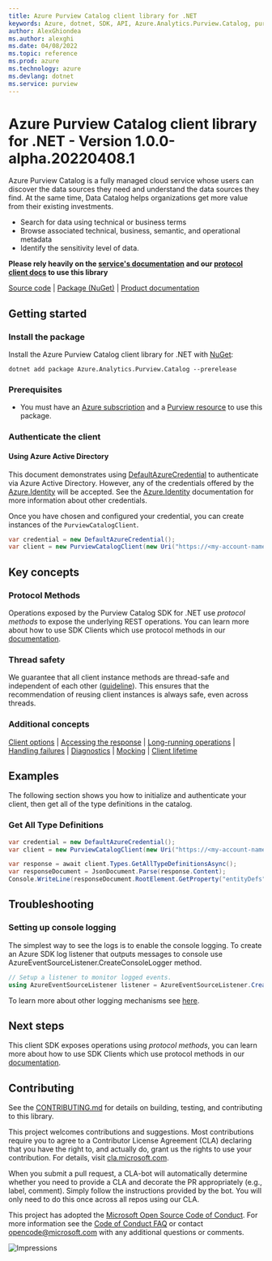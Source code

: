 ```yaml
---
title: Azure Purview Catalog client library for .NET
keywords: Azure, dotnet, SDK, API, Azure.Analytics.Purview.Catalog, purview
author: AlexGhiondea
ms.author: alexghi
ms.date: 04/08/2022
ms.topic: reference
ms.prod: azure
ms.technology: azure
ms.devlang: dotnet
ms.service: purview
---
```

# Azure Purview Catalog client library for .NET - Version 1.0.0-alpha.20220408.1 


Azure Purview Catalog is a fully managed cloud service whose users can discover the data sources they need and understand the data sources they find. At the same time, Data Catalog helps organizations get more value from their existing investments.

- Search for data using technical or business terms
- Browse associated technical, business, semantic, and operational metadata
- Identify the sensitivity level of data.

**Please rely heavily on the [service's documentation][catalog_service_documentation] and our [protocol client docs][protocol_client_quickstart] to use this library**

[Source code][source_code] | [Package (NuGet)][client_nuget_package] | [Product documentation][catalog_product_documentation]

## Getting started

### Install the package

Install the Azure Purview Catalog client library for .NET with [NuGet][client_nuget_package]:

```dotnetcli
dotnet add package Azure.Analytics.Purview.Catalog --prerelease
```

### Prerequisites

- You must have an [Azure subscription][azure_subscription] and a [Purview resource][purview_resource] to use this package.

### Authenticate the client

#### Using Azure Active Directory

This document demonstrates using [DefaultAzureCredential][default_cred_ref] to authenticate via Azure Active Directory. However, any of the credentials offered by the [Azure.Identity][azure_identity] will be accepted.  See the [Azure.Identity][azure_identity] documentation for more information about other credentials.

Once you have chosen and configured your credential, you can create instances of the `PurviewCatalogClient`.

```C#
var credential = new DefaultAzureCredential();
var client = new PurviewCatalogClient(new Uri("https://<my-account-name>.purview.azure.com"), credential);
```

## Key concepts

### Protocol Methods

Operations exposed by the Purview Catalog SDK for .NET use *protocol methods* to expose the underlying REST operations. You can learn more about how to use SDK Clients which use protocol methods in our [documentation][protocol_client_quickstart].

### Thread safety

We guarantee that all client instance methods are thread-safe and independent of each other ([guideline](https://azure.github.io/azure-sdk/dotnet_introduction.html#dotnet-service-methods-thread-safety)). This ensures that the recommendation of reusing client instances is always safe, even across threads.

### Additional concepts
<!-- CLIENT COMMON BAR -->
[Client options](https://github.com/Azure/azure-sdk-for-net/blob/main/sdk/core/Azure.Core/README.md#configuring-service-clients-using-clientoptions) |
[Accessing the response](https://github.com/Azure/azure-sdk-for-net/blob/main/sdk/core/Azure.Core/README.md#accessing-http-response-details-using-responset) |
[Long-running operations](https://github.com/Azure/azure-sdk-for-net/blob/main/sdk/core/Azure.Core/README.md#consuming-long-running-operations-using-operationt) |
[Handling failures](https://github.com/Azure/azure-sdk-for-net/blob/main/sdk/core/Azure.Core/README.md#reporting-errors-requestfailedexception) |
[Diagnostics](https://github.com/Azure/azure-sdk-for-net/blob/main/sdk/core/Azure.Core/samples/Diagnostics.md) |
[Mocking](https://github.com/Azure/azure-sdk-for-net/blob/main/sdk/core/Azure.Core/README.md#mocking) |
[Client lifetime](https://devblogs.microsoft.com/azure-sdk/lifetime-management-and-thread-safety-guarantees-of-azure-sdk-net-clients/)
<!-- CLIENT COMMON BAR -->

## Examples

The following section shows you how to initialize and authenticate your client, then get all of the type definitions in the catalog.

### Get All Type Definitions

```C#
var credential = new DefaultAzureCredential();
var client = new PurviewCatalogClient(new Uri("https://<my-account-name>.purview.azure.com"), credential);

var response = await client.Types.GetAllTypeDefinitionsAsync();
var responseDocument = JsonDocument.Parse(response.Content);
Console.WriteLine(responseDocument.RootElement.GetProperty("entityDefs"));
```

## Troubleshooting

### Setting up console logging
The simplest way to see the logs is to enable the console logging.
To create an Azure SDK log listener that outputs messages to console use AzureEventSourceListener.CreateConsoleLogger method.

```C#
// Setup a listener to monitor logged events.
using AzureEventSourceListener listener = AzureEventSourceListener.CreateConsoleLogger();
```

To learn more about other logging mechanisms see [here][azure_core_diagnostics].

## Next steps

This client SDK exposes operations using *protocol methods*, you can learn more about how to use SDK Clients which use protocol methods in our [documentation][protocol_client_quickstart].

## Contributing

See the [CONTRIBUTING.md][contributing] for details on building, testing, and contributing to this library.

This project welcomes contributions and suggestions. Most contributions require you to agree to a Contributor License Agreement (CLA) declaring that you have the right to, and actually do, grant us the rights to use your contribution. For details, visit [cla.microsoft.com][cla].

When you submit a pull request, a CLA-bot will automatically determine whether you need to provide a CLA and decorate the PR appropriately (e.g., label, comment). Simply follow the instructions provided by the bot. You will only need to do this once across all repos using our CLA.

This project has adopted the [Microsoft Open Source Code of Conduct][code_of_conduct]. For more information see the [Code of Conduct FAQ][coc_faq] or contact [opencode@microsoft.com][coc_contact] with any additional questions or comments.

<!-- LINKS -->
[source_code]: https://github.com/Azure/azure-sdk-for-net/tree/main/sdk/purview/Azure.Analytics.Purview.Catalog/src
[client_nuget_package]: https://www.nuget.org/packages?q=Azure.Analytics.Purview.Catalog
[catalog_service_documentation]: https://azure.microsoft.com/services/purview/
[catalog_product_documentation]: https://docs.microsoft.com/azure/purview/
[azure_identity]: https://github.com/Azure/azure-sdk-for-net/tree/main/sdk/identity/Azure.Identity
[protocol_client_quickstart]: https://aka.ms/azsdk/net/protocol/quickstart
[default_cred_ref]: https://docs.microsoft.com/dotnet/api/azure.identity.defaultazurecredential?view=azure-dotnet
[azure_subscription]: https://azure.microsoft.com/free/dotnet/
[purview_resource]: https://docs.microsoft.com/azure/purview/create-catalog-portal
[azure_core_diagnostics]: https://github.com/Azure/azure-sdk-for-net/blob/main/sdk/core/Azure.Core/samples/Diagnostics.md
[cla]: https://cla.microsoft.com
[code_of_conduct]: https://opensource.microsoft.com/codeofconduct/
[coc_faq]: https://opensource.microsoft.com/codeofconduct/faq/
[coc_contact]: mailto:opencode@microsoft.com
[contributing]: https://github.com/Azure/azure-sdk-for-net/blob/main/CONTRIBUTING.md

![Impressions](https://azure-sdk-impressions.azurewebsites.net/api/impressions/azure-sdk-for-net%2Fsdk%2Fpurview%2FAzure.Analytics.Purview.Catalog%2FREADME.png)

